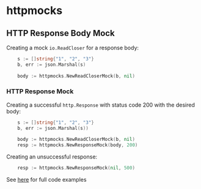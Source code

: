 # httpmocks

## HTTP Response Body Mock

Creating a mock `io.ReadCloser` for a response body:
````go
    s := []string{"1", "2", "3"}
    b, err := json.Marshal(s)
    
    body := httpmocks.NewReadCloserMock(b, nil)
````

### HTTP Response Mock
Creating a successful `http.Response` with status code 200 with the desired body:
```go
    s := []string{"1", "2", "3"}
    b, err := json.Marshal(s))
    
    body := httpmocks.NewReadCloserMock(b, nil)
    resp := httpmocks.NewResponseMock(body, 200)
```

Creating an unsuccessful response:
```go
    resp := httpmocks.NewResponseMock(nil, 500)
```

See [here](/httpmocks/httpmocks_test.go) for full code examples
